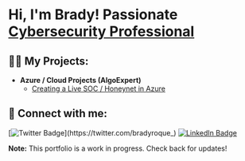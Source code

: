 <h1>Hi, I'm Brady! Passionate <a href="https://www.linkedin.com/in/bradyroque/">Cybersecurity Professional</a>
<h2>👨‍💻 My Projects:</h2>

- <b>Azure / Cloud Projects (AlgoExpert)</b>
  - [Creating a Live SOC / Honeynet in Azure](https://github.com/bradyroque/Cloud-SOC-Azure)

<!-- <h2>📺 Popular YouTube Videos</h2>

 - [How to get into Cybersecurity Starting From Zero](https://www.youtube.com/)
-->

<h2> 🤳 Connect with me:</h2>

<!-- [![YouTube Badge](https://img.shields.io/badge/-YouTube-red?style=flat-square&logo=YouTube&logoColor=white&link=https://www.youtube.com/c/)](https://www.youtube.com/)-->
[![Twitter Badge](https://img.shields.io/badge/-Twitter-1DA1F2?style=flat-square&logo=Twitter&logoColor=white&link=https://twitter.com/bradyroque_)](https://twitter.com/bradyroque_)
[![LinkedIn Badge](https://img.shields.io/badge/-LinkedIn-0A66C2?style=flat-square&logo=LinkedIn&logoColor=white&link=https://linkedin.com/in/bradyroque)](https://linkedin.com/in/bradyroque)

**Note:** This portfolio is a work in progress. Check back for updates!
<!--
**bradyroque/bradyroque** is a ✨ _special_ ✨ repository because its `README.md` (this file) appears on your GitHub profile.

Here are some ideas to get you started:

- 🔭 I’m currently working on ...
- 🌱 I’m currently learning ...
- 👯 I’m looking to collaborate on ...
- 🤔 I’m looking for help with ...
- 💬 Ask me about ...
- 📫 How to reach me: ...
- 😄 Pronouns: ...
- ⚡ Fun fact: ...
-->
